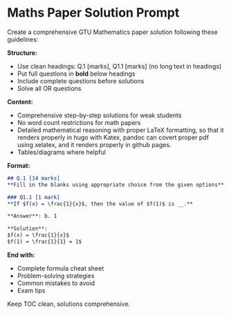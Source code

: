 # Maths Paper Solution Prompt

Create a comprehensive GTU Mathematics paper solution following these guidelines:

**Structure:**

- Use clean headings: Q.1 [marks], Q1.1 [marks] (no long text in headings)
- Put full questions in **bold** below headings
- Include complete questions before solutions
- Solve all OR questions

**Content:**

- Comprehensive step-by-step solutions for weak students
- No word count restrictions for math papers
- Detailed mathematical reasoning with proper LaTeX formatting, so that it renders properly in hugo with Katex, pandoc can covert proper pdf using xelatex, and it renders properly in github pages. 
- Tables/diagrams where helpful

**Format:**

```markdown
## Q.1 [14 marks]
**Fill in the blanks using appropriate choice from the given options**

### Q1.1 [1 mark]
**If $f(x) = \frac{1}{x}$, then the value of $f(1)$ is __.**

**Answer**: b. 1

**Solution**:
$f(x) = \frac{1}{x}$
$f(1) = \frac{1}{1} = 1$
```

**End with:**

- Complete formula cheat sheet
- Problem-solving strategies
- Common mistakes to avoid
- Exam tips

Keep TOC clean, solutions comprehensive.
